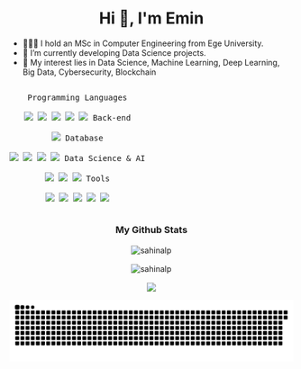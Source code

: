 <h1 align="center">Hi 👋, I'm Emin</h1>

<!--
**sahinalp/sahinalp** is a ✨ _special_ ✨ repository because its `README.md` (this file) appears on your GitHub profile.

Here are some ideas to get you started:

- 🔭 I’m currently working on ...
- 🌱 I’m currently learning ...
- 👯 I’m looking to collaborate on ...
- 🤔 I’m looking for help with ...
- 💬 Ask me about ...
- 📫 How to reach me: ...
- 😄 Pronouns: ...
- ⚡ Fun fact: ...
-->



- 👨🏽‍💻 I hold an MSc in Computer Engineering from Ege University.
- 🌱 I’m currently developing Data Science projects.
- 🤔 My interest lies in Data Science, Machine Learning, Deep Learning, Big Data, Cybersecurity, Blockchain



<p style="display: inline-block;" align="center">
  <kbd>
    <kbd>
      <kbd>Programming Languages</kbd>
      <br>
      <br>
      <img width="30px" src="https://cdn.jsdelivr.net/gh/devicons/devicon/icons/python/python-plain.svg" /> 
      <img width="30px" src="https://cdn.jsdelivr.net/gh/devicons/devicon/icons/matlab/matlab-original.svg" />
      <img width="30px" src="https://cdn.jsdelivr.net/gh/devicons/devicon/icons/csharp/csharp-plain.svg" /> 
      <img width="30px" src="https://cdn.jsdelivr.net/gh/devicons/devicon/icons/java/java-plain.svg" /> 
      <img width="30px" src="https://cdn.jsdelivr.net/gh/devicons/devicon/icons/c/c-plain.svg" /> 
    </kbd>
    <kbd>
      <kbd>Back-end</kbd>
      <br>
      <br>
      <img width="30px" src="https://cdn.jsdelivr.net/gh/devicons/devicon/icons/flask/flask-original-wordmark.svg" />
    </kbd>
    <kbd>
      <kbd>Database</kbd>
      <br>
      <br>
      <img width="30px" src="https://cdn.jsdelivr.net/gh/devicons/devicon/icons/mysql/mysql-plain.svg" />
      <img width="30px" src="https://cdn.jsdelivr.net/gh/devicons/devicon/icons/microsoftsqlserver/microsoftsqlserver-plain.svg" />
      <img width="30px" src="https://cdn.jsdelivr.net/gh/devicons/devicon/icons/postgresql/postgresql-plain.svg" />
      <img width="30px" src="https://cdn.jsdelivr.net/gh/devicons/devicon/icons/mongodb/mongodb-plain.svg" />
    </kbd>
    <kbd>
      <kbd>Data Science & AI</kbd>
      <br>
      <br>
      <img width="30px" src="https://cdn.jsdelivr.net/gh/devicons/devicon/icons/tensorflow/tensorflow-original.svg" />
      <img width="30px" src="https://cdn.jsdelivr.net/gh/devicons/devicon/icons/numpy/numpy-original.svg" />
      <img width="30px" src="https://cdn.jsdelivr.net/gh/devicons/devicon/icons/pandas/pandas-original.svg" />
    </kbd>
    <kbd>
      <kbd>Tools</kbd>
      <br>
      <br>
      <img width="30px" src="https://cdn.jsdelivr.net/gh/devicons/devicon/icons/vscode/vscode-original.svg"/>
      <img width="30px" src="https://cdn.jsdelivr.net/gh/devicons/devicon/icons/jupyter/jupyter-original.svg"/>
      <img width="30px" src="https://cdn.jsdelivr.net/gh/devicons/devicon/icons/pycharm/pycharm-original.svg"/>
      <img width="30px" src="https://cdn.jsdelivr.net/gh/devicons/devicon/icons/visualstudio/visualstudio-plain.svg"/>
      <img width="30px" src="https://cdn.jsdelivr.net/gh/devicons/devicon/icons/opencv/opencv-original-wordmark.svg"/>
    </kbd>
  </kbd>
</p>
<p>
</p>

<h3 align="center">My Github Stats</h3>

<p align="center">
<!-- <br> -->
<img align="center" src="https://github-readme-stats.vercel.app/api/top-langs?username=sahinalp&show_icons=true&locale=en&layout=compact&theme=github_dark"" alt="sahinalp" />
</p>
<p align="center">
<img align="center" src="https://github-readme-stats.vercel.app/api?username=sahinalp&count_private=true&show_icons=trueline_height=21&theme=github_dark" alt="sahinalp">
</p>
<p align="center">
<img align="center" src="https://github-readme-streak-stats.herokuapp.com/?user=sahinalp&theme=holi-theme">
</p>


<picture>
  <source
    media="(prefers-color-scheme: dark)"
    srcset="https://github.com/sahinalp/sahinalp/blob/output/github-contribution-grid-snake-dark.svg"
  />
  <source
    media="(prefers-color-scheme: light)"
    srcset="https://github.com/sahinalp/sahinalp/blob/output/github-contribution-grid-snake.svg"
  />
  <img
    alt="github contribution grid snake animation"
    src="https://github.com/sahinalp/sahinalp/blob/output/github-contribution-grid-snake.svg"
  />
</picture>
